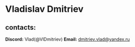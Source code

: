 # Vladislav Dmitriev

## contacts:

**Discord:** Vlad(@VlDmitriev)
**Email:** dmitriev.vlad@yandex.ru